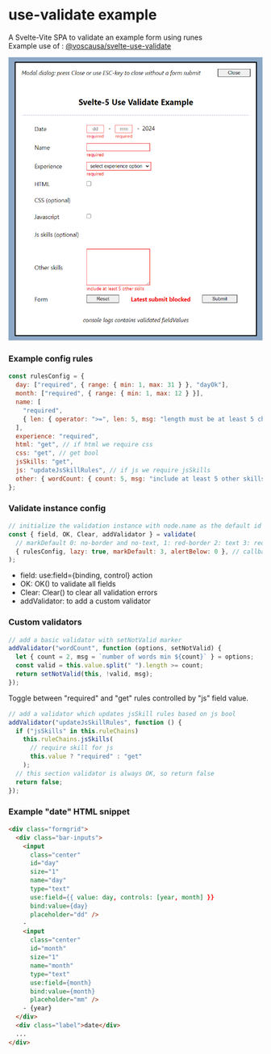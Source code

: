 # use-validate example

A Svelte-Vite SPA to validate an example form using runes  
Example use of : [@voscausa/svelte-use-validate](https://github.com/voscausa/svelte-use-validate)

![example](./example%20form.png)

### <b>Example config rules</b>

```js
const rulesConfig = {
  day: ["required", { range: { min: 1, max: 31 } }, "dayOk"],
  month: ["required", { range: { min: 1, max: 12 } }],
  name: [
    "required",
    { len: { operator: ">=", len: 5, msg: "length must be at least 5 characters" } },
  ],
  experience: "required",
  html: "get", // if html we require css
  css: "get", // get bool
  jsSkills: "get",
  js: "updateJsSkillRules", // if js we require jsSkills
  other: { wordCount: { count: 5, msg: "include at least 5 other skills" } },
};
```
### <b>Validate instance config</b>

```js
// initialize the validation instance with node.name as the default id
const { field, OK, Clear, addValidator } = validate(
  // markDefault 0: no-border and no-text, 1: red-border 2: text 3: red-border and text
  { rulesConfig, lazy: true, markDefault: 3, alertBelow: 0 }, // callback not used
);
```
- field: use:field={binding, control} action
- OK: OK() to validate all fields  
- Clear: Clear() to clear all validation errors  
- addValidator: to add a custom validator   

### <b>Custom validators</b>

```js
// add a basic validator with setNotValid marker
addValidator("wordCount", function (options, setNotValid) {
  let { count = 2, msg = `number of words min ${count}` } = options;
  const valid = this.value.split(" ").length >= count;
  return setNotValid(this, !valid, msg);
});
```
Toggle between "required" and "get" rules controlled by "js" field value.
```js
// add a validator which updates jsSkill rules based on js bool
addValidator("updateJsSkillRules", function () {
  if ("jsSkills" in this.ruleChains)
    this.ruleChains.jsSkills(
      // require skill for js
      this.value ? "required" : "get"
    );
  // this section validator is always OK, so return false
  return false;
});
```
### <b>Example "date" HTML snippet</b>

```html
<div class="formgrid">
  <div class="bar-inputs">
    <input
      class="center"
      id="day"
      size="1"
      name="day"
      type="text"
      use:field={{ value: day, controls: [year, month] }}
      bind:value={day}
      placeholder="dd" />
    -
    <input
      class="center"
      id="month"
      size="1"
      name="month"
      type="text"
      use:field={month}
      bind:value={month}
      placeholder="mm" />
    - {year}
  </div>
  <div class="label">date</div>
  ...
</div>  
```